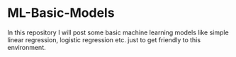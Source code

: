 # ML-Basic-Models

In this repository I will post some basic machine learning models like simple linear regression, logistic regression etc. just to get friendly to this environment.
